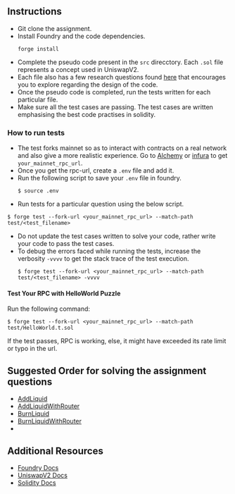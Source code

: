 ## Instructions
- Git clone the assignment.
- Install Foundry and the code dependencies.
  ```shell
  forge install
  ```
- Complete the pseudo code present in the `src` direcctory. Each `.sol` file represents a concept used in UniswapV2.
- Each file also has a few research questions found [here](./Research%20Questions.md) that encourages you to explore regarding the design of the code.
- Once the pseudo code is completed, run the tests written for each particular file.
- Make sure all the test cases are passing. The test cases are written emphasising the best code practises in solidity.

### How to run tests

- The test forks mainnet so as to interact with contracts on a real network and also give a more realistic experience. Go to [Alchemy](https://alchemy.com) or [infura](https:/infura.io) 
to get `your_mainnet_rpc_url`.
- Once you get the rpc-url, create a `.env` file and add it.
- Run the following script to save your `.env` file in foundry.
  ```shell
  $ source .env
  ```
- Run tests for a particular question using the below script.   
```shell
$ forge test --fork-url <your_mainnet_rpc_url> --match-path test/<test_filename> 
```
- Do not update the test cases written to solve your code, rather write your code to pass the test cases.
- To debug the errors faced while running the tests, increase the verbosity `-vvvv` to get the stack trace of the test execution.
  ```shell
  $ forge test --fork-url <your_mainnet_rpc_url> --match-path test/<test_filename> -vvvv
  ```

#### Test Your RPC with HelloWorld Puzzle

Run the following command:
```shell
$ forge test --fork-url <your_mainnet_rpc_url> --match-path test/HelloWorld.t.sol
```
If the test passes, RPC is working, else, it might have exceeded its rate limit or typo in the url.

## Suggested Order for solving the assignment questions
- [AddLiquid](./src/AddLiquid.sol)
- [AddLiquidWithRouter](./src/AddLiquidWithRouter.sol)
- [BurnLiquid](./src/BurnLiquid.sol)
- [BurnLiquidWithRouter](./src/BurnLiquidWithRouter.sol)
- 

## Additional Resources
- [Foundry Docs](https://book.getfoundry.sh/)
- [UniswapV2 Docs](https://docs.uniswap.org/contracts/v2/overview)
- [Solidity Docs](https://soliditylang.org/)